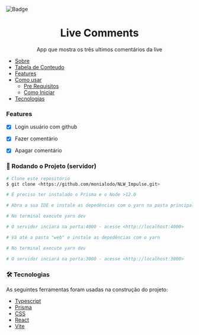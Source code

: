 
![Badge](https://img.shields.io/badge/NLW-LiveComments-blueviolet?style=for-the-badge&logo=appveyor) 

<h1 align="center">Live Comments</h1> 

<p align="center">App que mostra os três ultimos comentários da live </p>

   * [Sobre](#Sobre)
   * [Tabela de Conteudo](#tabela-de-conteudo)
   * [Features](#features)
   * [Como usar](#como-usar)
      * [Pre Requisitos](#pre-requisitos)
      * [Como Iniciar](#rodando-o-back-end-servidor)
   * [Tecnologias](#tecnologias)


### Features

- [x] Login usuário com github
- [x] Fazer comentário
- [x] Apagar comentário


### 🎲 Rodando o Projeto (servidor)

```bash
# Clone este repositório
$ git clone <https://github.com/monialodo/NLW_Impulse.git>

# É preciso ter instalado o Prisma e o Node >12.0

# Abra a sua IDE e instale as depedências com o yarn na pasta principal

# No terminal execute yarn dev

# O servidor inciará na porta:4000 - acesse <http://localhost:4000>

# Vá até a pasta "web" e instale as depedências com o yarn

# No terminal execute yarn dev

# O servidor inciará na porta:3000 - acesse <http://localhost:3000>

```

### 🛠 Tecnologias

As seguintes ferramentas foram usadas na construção do projeto:

- [Typescript](https://www.typescriptlang.org/)
- [Prisma](https://www.prisma.io/)
- [CSS](https://www.w3.org/Style/CSS/Overview.en.html)
- [React](https://pt-br.reactjs.org/)
- [Vite](https://vitejs.dev/guide/)

